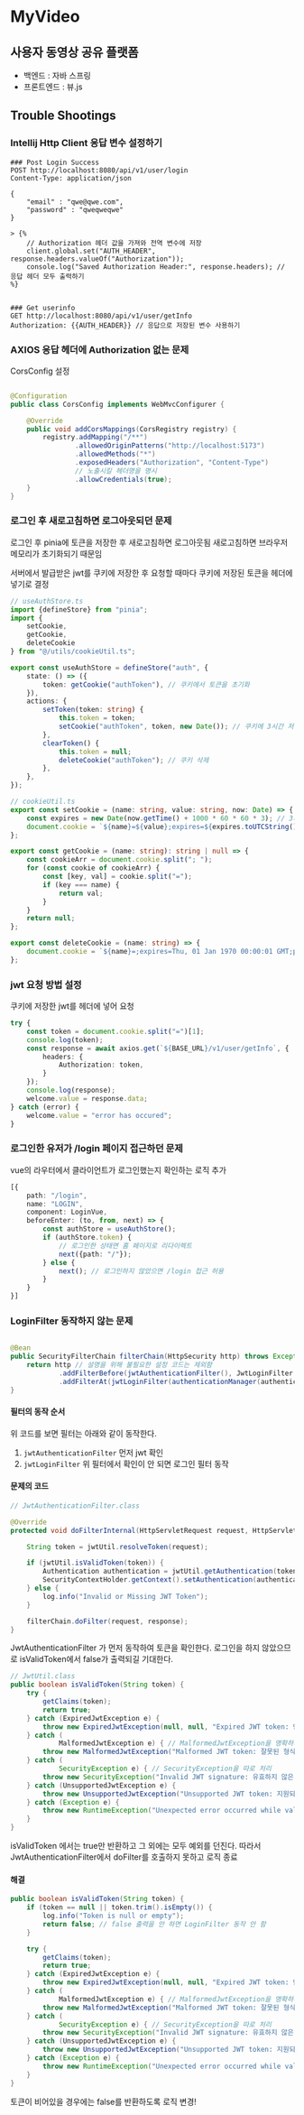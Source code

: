 # MyVideo

## 사용자 동영상 공유 플랫폼

- 백엔드 : 자바 스프링
- 프론트엔드 : 뷰.js

## Trouble Shootings

### Intellij Http Client 응답 변수 설정하기

```http request
### Post Login Success
POST http://localhost:8080/api/v1/user/login
Content-Type: application/json

{
    "email" : "qwe@qwe.com",
    "password" : "qweqweqwe"
}

> {%
    // Authorization 헤더 값을 가져와 전역 변수에 저장
    client.global.set("AUTH_HEADER", response.headers.valueOf("Authorization"));
    console.log("Saved Authorization Header:", response.headers); // 응답 헤더 모두 출력하기
%}


### Get userinfo
GET http://localhost:8080/api/v1/user/getInfo
Authorization: {{AUTH_HEADER}} // 응답으로 저장된 변수 사용하기
```

### AXIOS 응답 헤더에 Authorization 없는 문제

CorsConfig 설정

```java

@Configuration
public class CorsConfig implements WebMvcConfigurer {

	@Override
	public void addCorsMappings(CorsRegistry registry) {
		registry.addMapping("/**")
				.allowedOriginPatterns("http://localhost:5173")
				.allowedMethods("*")
				.exposedHeaders("Authorization", "Content-Type")
				// 노출시킬 헤더명을 명시
				.allowCredentials(true);
	}
}
```

### 로그인 후 새로고침하면 로그아웃되던 문제

로그인 후 pinia에 토큰을 저장한 후 새로고침하면 로그아웃됨
새로고침하면 브라우저 메모리가 초기화되기 때문임

서버에서 발급받은 jwt를 쿠키에 저장한 후 요청할 때마다 쿠키에 저장된 토큰을 헤더에
넣기로 결정

```ts
// useAuthStore.ts
import {defineStore} from "pinia";
import {
    setCookie,
    getCookie,
    deleteCookie
} from "@/utils/cookieUtil.ts";

export const useAuthStore = defineStore("auth", {
    state: () => ({
        token: getCookie("authToken"), // 쿠키에서 토큰을 초기화
    }),
    actions: {
        setToken(token: string) {
            this.token = token;
            setCookie("authToken", token, new Date()); // 쿠키에 3시간 저장
        },
        clearToken() {
            this.token = null;
            deleteCookie("authToken"); // 쿠키 삭제
        },
    },
});

```

```ts
// cookieUtil.ts
export const setCookie = (name: string, value: string, now: Date) => {
    const expires = new Date(now.getTime() + 1000 * 60 * 60 * 3); // 3시간 뒤
    document.cookie = `${name}=${value};expires=${expires.toUTCString()};path=/`;
};

export const getCookie = (name: string): string | null => {
    const cookieArr = document.cookie.split("; ");
    for (const cookie of cookieArr) {
        const [key, val] = cookie.split("=");
        if (key === name) {
            return val;
        }
    }
    return null;
};

export const deleteCookie = (name: string) => {
    document.cookie = `${name}=;expires=Thu, 01 Jan 1970 00:00:01 GMT;path=/`;
};

```

### jwt 요청 방법 설정

쿠키에 저장한 jwt를 헤더에 넣어 요청

```ts
try {
    const token = document.cookie.split("=")[1];
    console.log(token);
    const response = await axios.get(`${BASE_URL}/v1/user/getInfo`, {
        headers: {
            Authorization: token,
        }
    });
    console.log(response);
    welcome.value = response.data;
} catch (error) {
    welcome.value = "error has occured";
}
```

### 로그인한 유저가 /login 페이지 접근하던 문제

vue의 라우터에서 클라이언트가 로그인했는지 확인하는 로직 추가

```ts
[{
    path: "/login",
    name: "LOGIN",
    component: LoginVue,
    beforeEnter: (to, from, next) => {
        const authStore = useAuthStore();
        if (authStore.token) {
            // 로그인한 상태면 홈 페이지로 리다이렉트
            next({path: "/"});
        } else {
            next(); // 로그인하지 않았으면 /login 접근 허용
        }
    }
}]
```

### LoginFilter 동작하지 않는 문제

```java

@Bean
public SecurityFilterChain filterChain(HttpSecurity http) throws Exception {
	return http // 설명을 위해 불필요한 설정 코드는 제외함
			.addFilterBefore(jwtAuthenticationFilter(), JwtLoginFilter.class)
			.addFilterAt(jwtLoginFilter(authenticationManager(authenticationConfiguration)), UsernamePasswordAuthenticationFilter.class).build();
}
```

#### 필터의 동작 순서

위 코드를 보면 필터는 아래와 같이 동작한다.

1. `jwtAuthenticationFilter` 먼저 jwt 확인
2. `jwtLoginFilter` 위 필터에서 확인이 안 되면 로그인 필터 동작

#### 문제의 코드

```java
// JwtAuthenticationFilter.class

@Override
protected void doFilterInternal(HttpServletRequest request, HttpServletResponse response, FilterChain filterChain) throws ServletException, IOException {

	String token = jwtUtil.resolveToken(request);

	if (jwtUtil.isValidToken(token)) {
		Authentication authentication = jwtUtil.getAuthentication(token);
		SecurityContextHolder.getContext().setAuthentication(authentication);
	} else {
		log.info("Invalid or Missing JWT Token");
	}

	filterChain.doFilter(request, response);
}
```

JwtAuthenticationFilter 가 먼저 동작하여 토큰을 확인한다.
로그인을 하지 않았으므로 isValidToken에서 false가 출력되길 기대한다.

```java
// JwtUtil.class
public boolean isValidToken(String token) {
	try {
		getClaims(token);
		return true;
	} catch (ExpiredJwtException e) {
		throw new ExpiredJwtException(null, null, "Expired JWT token: 만료된 JWT token 입니다.");
	} catch (
			MalformedJwtException e) { // MalformedJwtException을 명확하게 처리
		throw new MalformedJwtException("Malformed JWT token: 잘못된 형식의 JWT 토큰입니다.");
	} catch (
			SecurityException e) { // SecurityException을 따로 처리
		throw new SecurityException("Invalid JWT signature: 유효하지 않은 JWT 서명입니다.");
	} catch (UnsupportedJwtException e) {
		throw new UnsupportedJwtException("Unsupported JWT token: 지원되지 않는 JWT 토큰입니다.");
	} catch (Exception e) {
		throw new RuntimeException("Unexpected error occurred while validating JWT token: " + e.getMessage());
	}
}
```

isValidToken 에서는 true만 반환하고 그 외에는 모두 예외를 던진다.
따라서 JwtAuthenticationFilter에서 doFilter를 호출하지 못하고
로직 종료

#### 해결

```java
public boolean isValidToken(String token) {
	if (token == null || token.trim().isEmpty()) {
		log.info("Token is null or empty");
		return false; // false 출력을 안 하면 LoginFilter 동작 안 함
	}

	try {
		getClaims(token);
		return true;
	} catch (ExpiredJwtException e) {
		throw new ExpiredJwtException(null, null, "Expired JWT token: 만료된 JWT token 입니다.");
	} catch (
			MalformedJwtException e) { // MalformedJwtException을 명확하게 처리
		throw new MalformedJwtException("Malformed JWT token: 잘못된 형식의 JWT 토큰입니다.");
	} catch (
			SecurityException e) { // SecurityException을 따로 처리
		throw new SecurityException("Invalid JWT signature: 유효하지 않은 JWT 서명입니다.");
	} catch (UnsupportedJwtException e) {
		throw new UnsupportedJwtException("Unsupported JWT token: 지원되지 않는 JWT 토큰입니다.");
	} catch (Exception e) {
		throw new RuntimeException("Unexpected error occurred while validating JWT token: " + e.getMessage());
	}
}
```

토큰이 비어있을 경우에는 false를 반환하도록 로직 변경!